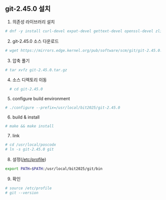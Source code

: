 ## git-2.45.0 설치

1. 의존성 라이브러리 설치
```sh
# dnf -y install curl-devel expat-devel gettext-devel openssl-devel zlib-devel perl-devel
```

2. git-2.45.0 소스 다운로드
```sh
# wget https://mirrors.edge.kernel.org/pub/software/scm/git/git-2.45.0.tar.gz
```

3. 압축 풀기
```sh
# tar xvfz git-2.45.0.tar.gz
```

4. 소스 디렉토리 이동
```sh
  # cd git-2.45.0
```

5. configure build environment
```sh   
# ./configure --prefix=/usr/local/bit2025/git-2.45.0
```

6. build & install
```sh
# make && make install
```

7. link
```sh
# cd /usr/local/poscodx   
# ln -s git-2.45.0 git
```

8. 설정([/etc/profile](https://github.com/sung9920/rocky-practices/blob/main/lx/etc/profile))
```sh
export PATH=$PATH:/usr/local/bit2025/git/bin
```

9. 확인
```sh
# source /etc/profile   
# git --version
```
